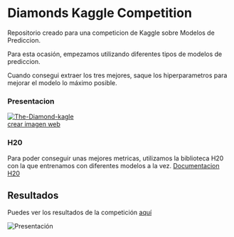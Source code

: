 # Diamonds Kaggle Competition
Repositorio creado para una competicion de Kaggle sobre Modelos de Prediccion. 

Para esta ocasión, empezamos utilizando diferentes tipos de modelos de prediccion. 

Cuando consegui extraer los tres mejores, saque los hiperparametros para mejorar el modelo lo máximo posible. 

### Presentacion

<a href="https://ibb.co/pwXKKLd"><img src="https://i.ibb.co/1Q2XXmT/The-Diamond-kagle.png" alt="The-Diamond-kagle" border="0"></a><br /><a target='_blank' href='https://es.imgbb.com/'>crear imagen web</a><br />

### H20

Para poder conseguir unas mejores metricas, utilizamos la biblioteca H20 con la que entrenamos con diferentes modelos a la vez. [Documentacion H20](https://docs.h2o.ai/h2o/latest-stable/h2o-py/docs/intro.html)

## Resultados

Puedes ver los resultados de la competición [aquí](https://www.kaggle.com/c/diamonds-datamad0820/leaderboard)

<a><img src="https://i.ibb.co/25yXZYL/Captura-de-pantalla-2020-11-04-a-las-17-06-55.png" alt="Presentación" border="0"></a>
